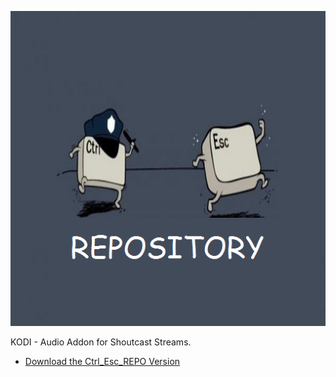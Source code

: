 ![Shoutcast Streams](icon.png)

KODI - Audio Addon for Shoutcast Streams.



* [Download the Ctrl_Esc_REPO Version](https://bit.ly/2Dy1TBk)




